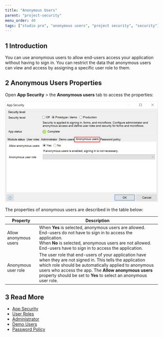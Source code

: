 ```yaml
---
title: "Anonymous Users"
parent: "project-security"
menu_order: 40
tags: ["studio pro", "anonymous users", "project security", "security"]
---
```


## 1 Introduction

You can use anonymous users to allow end-users access your application without having to sign in. You can restrict the data that anonymous users can view and access by assigning a specific user role to them. 

## 2 Anonymous Users Properties

Open **App Security** > the **Anonymous users** tab to access the properties:

![](attachments/anonymous-users/anonymous-users-tab.png)

The properties of anonymous users are described in the table below:

| Property              | Description                                                  |
| --------------------- | ------------------------------------------------------------ |
| Allow anonymous users | When **Yes** is selected, anonymous users are allowed. End-users do not have to sign in to access the application. <br />When **No** is selected, anonymous users are not allowed. End-users have to sign in to access the application. |
| Anonymous user role   | The user role that end-users of your application have when they are not signed in. This tells the application which role should be automatically applied to anonymous users who access the app. The **Allow anonymous users** property should be set to **Yes** to select an anonymous user role. |

## 3 Read More

* [App Security](project-security)
* [User Roles](user-roles)
* [Administrator](administrator)
* [Demo Users](demo-users)
* [Password Policy](password-policy)




